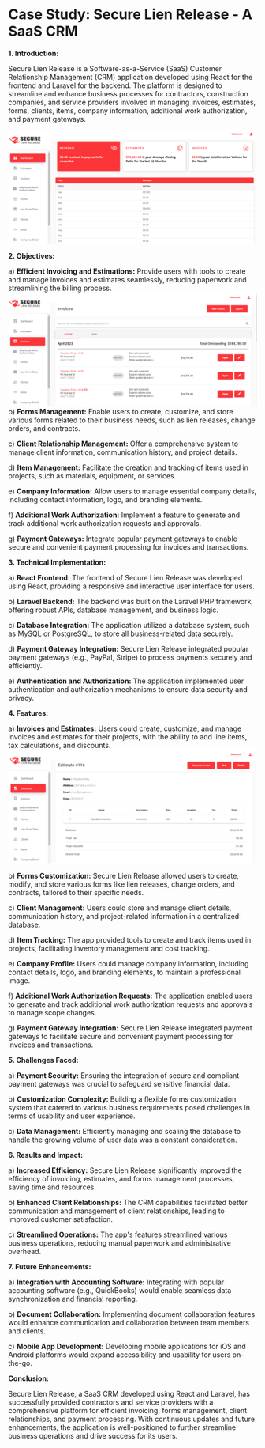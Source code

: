 # Case Study: Secure Lien Release - A SaaS CRM

**1. Introduction:**

Secure Lien Release is a Software-as-a-Service (SaaS) Customer Relationship Management (CRM) application developed using React for the frontend and Laravel for the backend. The platform is designed to streamline and enhance business processes for contractors, construction companies, and service providers involved in managing invoices, estimates, forms, clients, items, company information, additional work authorization, and payment gateways.

![screens](https://github.com/Pixelpk/secure_lient_backend_web/blob/main/public/uploads/b2.png)


**2. Objectives:**

a) **Efficient Invoicing and Estimations:** Provide users with tools to create and manage invoices and estimates seamlessly, reducing paperwork and streamlining the billing process.
![screens](https://github.com/Pixelpk/secure_lient_backend_web/blob/main/public/uploads/b1.png)
b) **Forms Management:** Enable users to create, customize, and store various forms related to their business needs, such as lien releases, change orders, and contracts.

c) **Client Relationship Management:** Offer a comprehensive system to manage client information, communication history, and project details.

d) **Item Management:** Facilitate the creation and tracking of items used in projects, such as materials, equipment, or services.

e) **Company Information:** Allow users to manage essential company details, including contact information, logo, and branding elements.

f) **Additional Work Authorization:** Implement a feature to generate and track additional work authorization requests and approvals.

g) **Payment Gateways:** Integrate popular payment gateways to enable secure and convenient payment processing for invoices and transactions.

**3. Technical Implementation:**

a) **React Frontend:** The frontend of Secure Lien Release was developed using React, providing a responsive and interactive user interface for users.

b) **Laravel Backend:** The backend was built on the Laravel PHP framework, offering robust APIs, database management, and business logic.

c) **Database Integration:** The application utilized a database system, such as MySQL or PostgreSQL, to store all business-related data securely.

d) **Payment Gateway Integration:** Secure Lien Release integrated popular payment gateways (e.g., PayPal, Stripe) to process payments securely and efficiently.

e) **Authentication and Authorization:** The application implemented user authentication and authorization mechanisms to ensure data security and privacy.

**4. Features:**

a) **Invoices and Estimates:** Users could create, customize, and manage invoices and estimates for their projects, with the ability to add line items, tax calculations, and discounts.
![screens](https://github.com/Pixelpk/secure_lient_backend_web/blob/main/public/uploads/b3.png)

b) **Forms Customization:** Secure Lien Release allowed users to create, modify, and store various forms like lien releases, change orders, and contracts, tailored to their specific needs.

c) **Client Management:** Users could store and manage client details, communication history, and project-related information in a centralized database.

d) **Item Tracking:** The app provided tools to create and track items used in projects, facilitating inventory management and cost tracking.

e) **Company Profile:** Users could manage company information, including contact details, logo, and branding elements, to maintain a professional image.

f) **Additional Work Authorization Requests:** The application enabled users to generate and track additional work authorization requests and approvals to manage scope changes.

g) **Payment Gateway Integration:** Secure Lien Release integrated payment gateways to facilitate secure and convenient payment processing for invoices and transactions.

**5. Challenges Faced:**

a) **Payment Security:** Ensuring the integration of secure and compliant payment gateways was crucial to safeguard sensitive financial data.

b) **Customization Complexity:** Building a flexible forms customization system that catered to various business requirements posed challenges in terms of usability and user experience.

c) **Data Management:** Efficiently managing and scaling the database to handle the growing volume of user data was a constant consideration.

**6. Results and Impact:**

a) **Increased Efficiency:** Secure Lien Release significantly improved the efficiency of invoicing, estimates, and forms management processes, saving time and resources.

b) **Enhanced Client Relationships:** The CRM capabilities facilitated better communication and management of client relationships, leading to improved customer satisfaction.

c) **Streamlined Operations:** The app's features streamlined various business operations, reducing manual paperwork and administrative overhead.

**7. Future Enhancements:**

a) **Integration with Accounting Software:** Integrating with popular accounting software (e.g., QuickBooks) would enable seamless data synchronization and financial reporting.

b) **Document Collaboration:** Implementing document collaboration features would enhance communication and collaboration between team members and clients.

c) **Mobile App Development:** Developing mobile applications for iOS and Android platforms would expand accessibility and usability for users on-the-go.

**Conclusion:**

Secure Lien Release, a SaaS CRM developed using React and Laravel, has successfully provided contractors and service providers with a comprehensive platform for efficient invoicing, forms management, client relationships, and payment processing. With continuous updates and future enhancements, the application is well-positioned to further streamline business operations and drive success for its users.
